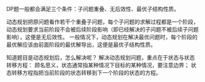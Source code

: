 DP题一般都会满足三个条件：子问题重叠、无后效性、最优子结构性质。

动态规划把原问题看作若干个重叠子问题，每个子问题的求解过程都是一个阶段，
动态规划要求当前阶段不会被后续阶段影响（即已经解决的子问题不被后续子问题影响），这便是无后效性。
一般情况下，动态规划在解决最优问题时，每个阶段的最优解应该由前面阶段的最优解导出，这便是最优子结构性质。

知道题目是动态规划后，怎么解决呢？
解决动态规划问题，重点在于状态与状态转移方程：
顾名思义，状态通常指某种情况下目标的某种情况，要注意边界；
状态转移方程指把当前阶段的状态转移到下一个阶段的状态的方程。